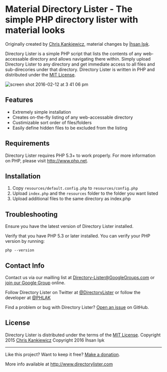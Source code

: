 Material Directory Lister - The simple PHP directory lister with material looks
==================================================
Originally created by [Chris Kankiewicz](http://www.ChrisKankiewicz.com), material changes by [İhsan Işık](https://github.com/xiprox).


Directory Lister is a simple PHP script that lists the contents of any web-accessable directory and
allows navigating there within. Simply upload Directory Lister to any directory and get immediate
access to all files and sub-direcories under that directory. Directory Lister is written in PHP and
distributed under the [MIT License](http://www.opensource.org/licenses/mit-license.php).

![screen shot 2016-02-12 at 3 41 06 pm](https://cloud.githubusercontent.com/assets/2550945/13009870/0db8e100-d19f-11e5-8e4b-bee08914c29d.png)

Features
--------

  * Extremely simple installation
  * Creates on-the-fly listing of any web-accessable directory
  * Custimizable sort order of files/folders
  * Easily define hidden files to be excluded from the listing


Requirements
------------

Directory Lister requires PHP 5.3+ to work properly.  For more information on PHP, please visit
<http://www.php.net>.


Installation
------------

  1. Copy `resources/default.config.php` to `resources/config.php`
  2. Upload `index.php` and the `resources` folder to the folder you want listed
  3. Upload additional files to the same directory as index.php


Troubleshooting
---------------

Ensure you have the latest version of Directory Lister installed.

Verify that you have PHP 5.3 or later installed. You can verify your PHP version by running:

    php --version


Contact Info
------------

Contact us via our mailling list at [Directory-Lister@GoogleGroups.com](mailto:Directory-Lister@GoogleGroups.com)
or [join our Google Group](https://groups.google.com/forum/?fromgroups#!forum/directory-lister) online.

Follow Directory Lister on Twitter at [@DirectoryLister](https://twitter.com/directorylister) or
follow the developer at [@PHLAK](https://twitter.com/PHLAK)

Find a problem or bug with Directory Lister?
[Open an issue](https://github.com/DirectoryLister/DirectoryLister/issues) on GitHub.


License
-------

Directory Lister is distributed under the terms of the
[MIT License](http://www.opensource.org/licenses/mit-license.php).
Copyright 2015 [Chris Kankiewicz](http://www.chriskankiewicz.com)
Copyright 2016 İhsan Işık


------------

Like this project? Want to keep it free? [Make a donation](https://cash.me/$ChrisKankiewicz).

More info available at <http://www.directorylister.com>
